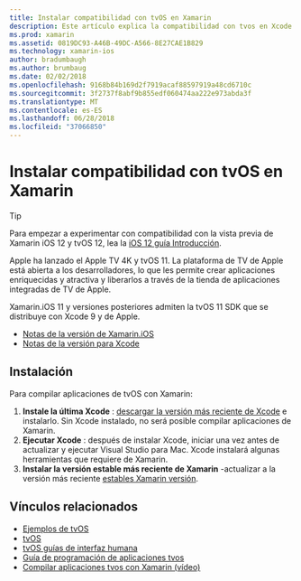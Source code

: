```yaml
---
title: Instalar compatibilidad con tvOS en Xamarin
description: Este artículo explica la compatibilidad con tvos en Xcode 9 y 11 de Xamarin.iOS y proporciona instrucciones breves sobre cómo configurar la aplicación para desarrollar aplicaciones de tvOS con Xamarin.
ms.prod: xamarin
ms.assetid: 0819DC93-A46B-49DC-A566-8E27CAE1B829
ms.technology: xamarin-ios
author: bradumbaugh
ms.author: brumbaug
ms.date: 02/02/2018
ms.openlocfilehash: 9168b84b169d2f7919acaf88597919a48cd6710c
ms.sourcegitcommit: 3f2737f8abf9b855edf060474aa222e973abda3f
ms.translationtype: MT
ms.contentlocale: es-ES
ms.lasthandoff: 06/28/2018
ms.locfileid: "37066850"
---
```

# <a name="installing-tvos-support-in-xamarin"></a>Instalar compatibilidad con tvOS en Xamarin

> [!TIP]
> Para empezar a experimentar con compatibilidad con la vista previa de Xamarin iOS 12 y tvOS 12, lea la [iOS 12 guía Introducción](~/ios/platform/introduction-to-ios12/get-started.md).

Apple ha lanzado el Apple TV 4K y tvOS 11. La plataforma de TV de Apple está abierta a los desarrolladores, lo que les permite crear aplicaciones enriquecidas y atractiva y liberarlos a través de la tienda de aplicaciones integradas de TV de Apple.

Xamarin.iOS 11 y versiones posteriores admiten la tvOS 11 SDK que se distribuye con Xcode 9 y de Apple.

- [Notas de la versión de Xamarin.iOS](https://developer.xamarin.com/releases/ios/)
- [Notas de la versión para Xcode](https://developer.apple.com/library/content/releasenotes/DeveloperTools/RN-Xcode/Chapters/Introduction.html#//apple_ref/doc/uid/TP40001051-CH1-SW876)

## <a name="installation"></a>Instalación

Para compilar aplicaciones de tvOS con Xamarin:

1. **Instale la última Xcode** : [descargar la versión más reciente de Xcode](https://developer.apple.com/xcode/download/) e instalarlo. Sin Xcode instalado, no será posible compilar aplicaciones de Xamarin. 
2. **Ejecutar Xcode** : después de instalar Xcode, iniciar una vez antes de actualizar y ejecutar Visual Studio para Mac. Xcode instalará algunas herramientas que requiere de Xamarin.
3. **Instalar la versión estable más reciente de Xamarin** -actualizar a la versión más reciente [estables Xamarin versión](https://developer.xamarin.com/recipes/cross-platform/ide/change_updates_channel/).

## <a name="related-links"></a>Vínculos relacionados

- [Ejemplos de tvOS](https://developer.xamarin.com/samples/tvos/all/)
- [tvOS](https://developer.apple.com/tvos/)
- [tvOS guías de interfaz humana](https://developer.apple.com/tvos/human-interface-guidelines/)
- [Guía de programación de aplicaciones tvos](https://developer.apple.com/library/prerelease/tvos/documentation/General/Conceptual/AppleTV_PG/)
- [Compilar aplicaciones tvos con Xamarin (vídeo)](https://university.xamarin.com/lightninglectures/tvos-with-xamarin)
